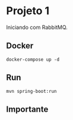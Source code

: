 # Projeto 1

Iniciando com RabbitMQ.

## Docker

```shell
docker-compose up -d
```

## Run

```shell
mvn spring-boot:run
```

## Importante
